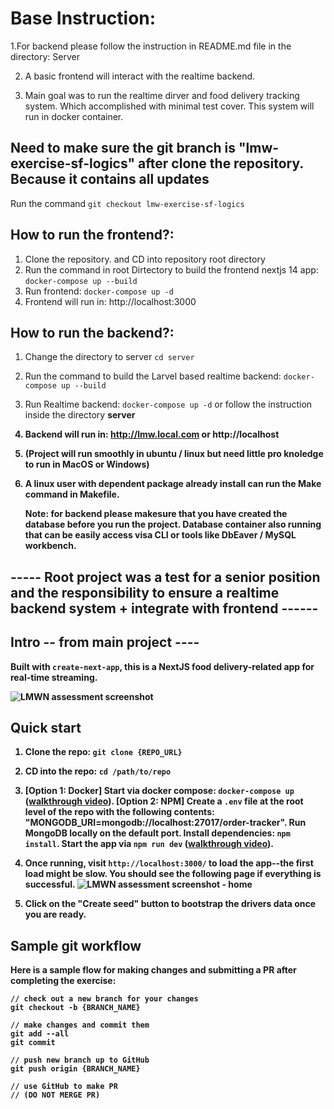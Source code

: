 # Base Instruction:
1.For backend please follow the instruction in README.md file in the directory: Server

2. A basic frontend will interact with the realtime backend.
   
3. Main goal was to run the realtime dirver and food delivery tracking system. Which accomplished with minimal test cover. This system will run in docker container.

## Need to make sure the git branch is "lmw-exercise-sf-logics" after clone the repository. Because it contains all updates
Run the command ```git checkout lmw-exercise-sf-logics```

## How to run the frontend?:
1. Clone the repository. and CD into repository root directory
2. Run the command in root Dirtectory to build the frontend nextjs 14 app: ``` docker-compose up --build ```
3. Run frontend: ``` docker-compose up -d ```
4. Frontend will run in: http://localhost:3000


## How to run the backend?:
1. Change the directory to server ```cd server```
2. Run the command to build the Larvel based realtime backend: ``` docker-compose up --build ```
3. Run Realtime backend: ``` docker-compose up -d ```  or follow the instruction inside the directory <b>server<b>
4. Backend will run in: http://lmw.local.com or http://localhost
5. (Project will run smoothly in ubuntu / linux but need little pro knoledge to run in MacOS or Windows)
6. A linux user with dependent package already install can run the Make command in Makefile.

   Note: for backend please makesure that you have created the database before you run the project. Database container also running that can be easily access visa CLI or tools like DbEaver / MySQL workbench. 





## ----- Root project was a test for a senior position and the responsibility to ensure a realtime backend system + integrate with frontend ------
## Intro -- from main project ----

Built with `create-next-app`, this is a NextJS food delivery-related app for real-time streaming.

![LMWN assessment screenshot](https://teamupsgeneral.blob.core.windows.net/teamupspublic/sr-backend-assessment/LMWN%20assessment%20screenshot%20-%20order%20tracker.png)

## Quick start

1. Clone the repo: `git clone {REPO_URL}`

2. CD into the repo: `cd /path/to/repo`

3. [Option 1: Docker] Start via docker compose: `docker-compose up` ([walkthrough video](https://drive.google.com/file/d/1KxLL6f6pW1WPBKgm6TxHHyO4Io1OAkXd/view?usp=drive_link)). [Option 2: NPM] Create a `.env` file at the root level of the repo with the following contents: "MONGODB_URI=mongodb://localhost:27017/order-tracker". Run MongoDB locally on the default port. Install dependencies: `npm install`. Start the app via `npm run dev` ([walkthrough video](https://drive.google.com/file/d/1IKbLUl06zIXee_g8XQOx15vj4tRc9F7e/view?usp=drive_link)).

4. Once running, visit `http://localhost:3000/` to load the app--the first load might be slow. You should see the following page if everything is successful.
![LMWN assessment screenshot - home](https://teamupsgeneral.blob.core.windows.net/teamupspublic/sr-backend-assessment/LMWN%20assessment%20screenshot%20-%20home.png)

5. Click on the "Create seed" button to bootstrap the drivers data once you are ready.

## Sample git workflow

Here is a sample flow for making changes and submitting a PR after completing the exercise:

```
// check out a new branch for your changes
git checkout -b {BRANCH_NAME}

// make changes and commit them
git add --all
git commit

// push new branch up to GitHub
git push origin {BRANCH_NAME}

// use GitHub to make PR
// (DO NOT MERGE PR)
```
